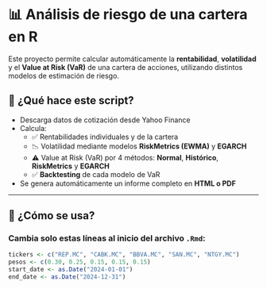 # 📊 Análisis de riesgo de una cartera en R

Este proyecto permite calcular automáticamente la **rentabilidad**, **volatilidad** y el **Value at Risk (VaR)** de una cartera de acciones, utilizando distintos modelos de estimación de riesgo.

## 🧠 ¿Qué hace este script?

- Descarga datos de cotización desde Yahoo Finance
- Calcula:
  - ✅ Rentabilidades individuales y de la cartera
  - 📉 Volatilidad mediante modelos **RiskMetrics (EWMA)** y **EGARCH**
  - ⚠️ Value at Risk (VaR) por 4 métodos: **Normal**, **Histórico**, **RiskMetrics** y **EGARCH**
  - ✅ **Backtesting** de cada modelo de VaR
- Se genera automáticamente un informe completo en **HTML o PDF**

---

## 🔧 ¿Cómo se usa?

### Cambia solo estas líneas al inicio del archivo `.Rmd`:

```r
tickers <- c("REP.MC", "CABK.MC", "BBVA.MC", "SAN.MC", "NTGY.MC")       # Acciones a analizar
pesos <- c(0.30, 0.25, 0.15, 0.15, 0.15)                                # Pesos de la cartera
start_date <- as.Date("2024-01-01")                                     # Fecha de inicio
end_date <- as.Date("2024-12-31")                                       # Fecha de fin
